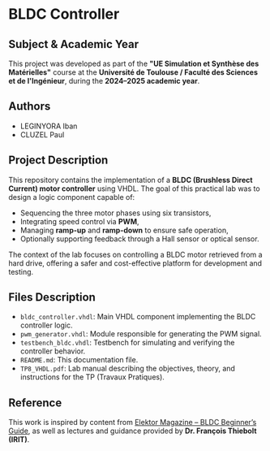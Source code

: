 # BLDC Controller

## Subject & Academic Year

This project was developed as part of the **"UE Simulation et Synthèse des Matérielles"** course at the **Université de Toulouse / Faculté des Sciences et de l'Ingénieur**, during the **2024–2025 academic year**.

## Authors

* LEGINYORA Iban
* CLUZEL Paul

## Project Description

This repository contains the implementation of a **BLDC (Brushless Direct Current) motor controller** using VHDL. The goal of this practical lab was to design a logic component capable of:

* Sequencing the three motor phases using six transistors,
* Integrating speed control via **PWM**,
* Managing **ramp-up** and **ramp-down** to ensure safe operation,
* Optionally supporting feedback through a Hall sensor or optical sensor.

The context of the lab focuses on controlling a BLDC motor retrieved from a hard drive, offering a safer and cost-effective platform for development and testing.

## Files Description

* `bldc_controller.vhdl`: Main VHDL component implementing the BLDC controller logic.
* `pwm_generator.vhdl`: Module responsible for generating the PWM signal.
* `testbench_bldc.vhdl`: Testbench for simulating and verifying the controller behavior.
* `README.md`: This documentation file.
* `TP8_VHDL.pdf`: Lab manual describing the objectives, theory, and instructions for the TP (Travaux Pratiques).

## Reference

This work is inspired by content from [Elektor Magazine – BLDC Beginner’s Guide](https://www.elektormagazine.fr/articles/contr%C3%B4le-des-moteurs-bldc-guide-du-d%C3%A9butant), as well as lectures and guidance provided by **Dr. François Thiebolt (IRIT)**.

